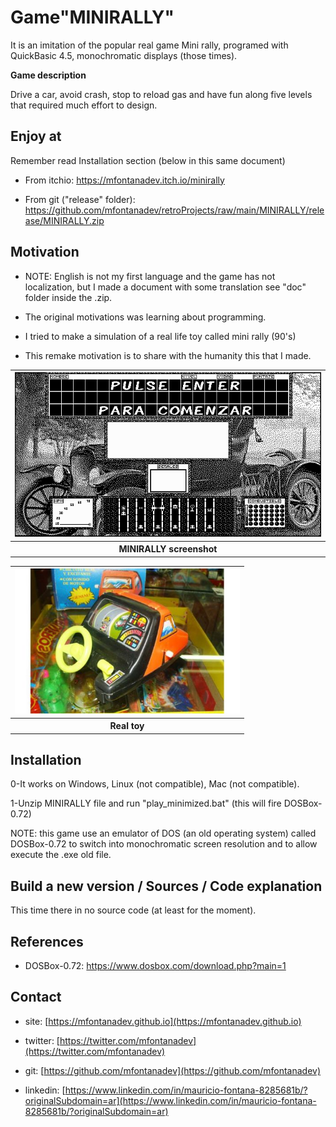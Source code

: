 
# Game"MINIRALLY"

It is an imitation of the popular real game Mini rally, programed with QuickBasic 4.5, monochromatic displays (those times).

**Game description**

Drive a car, avoid crash, stop to reload gas and have fun along five levels that required much effort to design.

## Enjoy at

Remember read Installation section (below in this same document)

* From itchio: https://mfontanadev.itch.io/minirally

* From git ("release" folder): https://github.com/mfontanadev/retroProjects/raw/main/MINIRALLY/release/MINIRALLY.zip

## Motivation

- NOTE: English is not my first language and the game has not localization, but I made a document with some translation see "doc" folder inside the .zip.
- The original motivations was learning about programming.

- I tried to make a simulation of a real life toy called mini rally (90's)
  
- This remake motivation is to share with the humanity this that I made.

<table>
	<tr>
		<th width="720px" align="center">
		<img width="720px"
src="https://github.com/mfontanadev/retroProjects/raw/main/MINIRALLY/doc/game_screenshot.png">
		</th>
	</tr>
	<tr>
		<th align="center">
			MINIRALLY screenshot
		</th>
	</tr>
</table>



<table>
	<tr>
		<th width="360px" align="center">
		<img width="360px"
src="https://github.com/mfontanadev/retroProjects/raw/main/MINIRALLY/doc/real_toy_picture.jpg">
		</th>
	</tr>
	<tr>
		<th align="center">
			Real toy
		</th>
	</tr>
</table>




## Installation

0-It works on Windows, Linux (not compatible), Mac (not compatible).

1-Unzip MINIRALLY file and run "play_minimized.bat" (this will fire DOSBox-0.72)

NOTE: this game use an emulator of DOS (an old operating system) called DOSBox-0.72 to switch into monochromatic screen resolution and to allow execute the .exe old file.



## Build a new version / Sources / Code explanation

This time there in no source code (at least for the moment).



## References

* DOSBox-0.72:  https://www.dosbox.com/download.php?main=1



## Contact

* site: [https://mfontanadev.github.io](https://mfontanadev.github.io)

* twitter: [https://twitter.com/mfontanadev](https://twitter.com/mfontanadev)

* git: [https://github.com/mfontanadev](https://github.com/mfontanadev)

* linkedin: [https://www.linkedin.com/in/mauricio-fontana-8285681b/?originalSubdomain=ar](https://www.linkedin.com/in/mauricio-fontana-8285681b/?originalSubdomain=ar)

